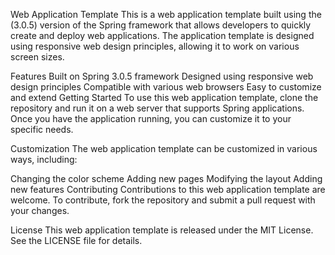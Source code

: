 Web Application Template
This is a web application template built using the (3.0.5) version of the Spring framework that allows developers to quickly create and deploy web applications. The application template is designed using responsive web design principles, allowing it to work on various screen sizes.

Features
Built on Spring 3.0.5 framework
Designed using responsive web design principles
Compatible with various web browsers
Easy to customize and extend
Getting Started
To use this web application template, clone the repository and run it on a web server that supports Spring applications. Once you have the application running, you can customize it to your specific needs.

Customization
The web application template can be customized in various ways, including:

Changing the color scheme
Adding new pages
Modifying the layout
Adding new features
Contributing
Contributions to this web application template are welcome. To contribute, fork the repository and submit a pull request with your changes.

License
This web application template is released under the MIT License. See the LICENSE file for details.

